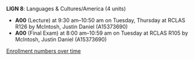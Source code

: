 **LIGN 8**: Languages & Cultures/America (4 units)

- **A00** (Lecture) at 9:30 am–10:50 am on Tuesday, Thursday at RCLAS R126 by McIntosh, Justin Daniel (A15373690)
- **A00** (Final Exam) at 8:00 am–10:59 am on Tuesday at RCLAS R105 by McIntosh, Justin Daniel (A15373690)

[Enrollment numbers over time](./LIGN8.tsv)
